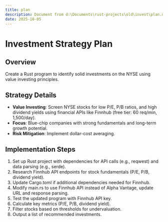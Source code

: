 ```yaml
---
title: plan
description: Document from d:\Documents\rust-projects\old\invest\plan.md
date: 2025-10-05
---
```


# Investment Strategy Plan

## Overview
Create a Rust program to identify solid investments on the NYSE using value investing principles.

## Strategy Details
- **Value Investing**: Screen NYSE stocks for low P/E, P/B ratios, and high dividend yields using financial APIs like Finnhub (free tier: 60 req/min, 1,500/day).
- **Focus**: Blue-chip companies with strong fundamentals and long-term growth potential.
- **Risk Mitigation**: Implement dollar-cost averaging.

## Implementation Steps
1. Set up Rust project with dependencies for API calls (e.g., reqwest) and data parsing (e.g., serde).
2. Research Finnhub API endpoints for stock fundamentals (P/E, P/B, dividend yield).
3. Update Cargo.toml if additional dependencies needed for Finnhub.
4. Modify main.rs to use Finnhub API instead of Alpha Vantage, update URL and response parsing.
5. Test the updated program with Finnhub API key.
6. Calculate key metrics (P/E, P/B, dividend yield).
7. Filter stocks based on thresholds for undervaluation.
8. Output a list of recommended investments.
